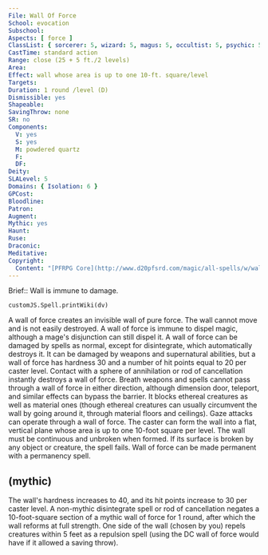 ```yaml
---
File: Wall Of Force
School: evocation
Subschool: 
Aspects: [ force ]
ClassList: { sorcerer: 5, wizard: 5, magus: 5, occultist: 5, psychic: 5 }
CastTime: standard action
Range: close (25 + 5 ft./2 levels)
Area: 
Effect: wall whose area is up to one 10-ft. square/level
Targets: 
Duration: 1 round /level (D)
Dismissible: yes
Shapeable: 
SavingThrow: none
SR: no
Components:
  V: yes
  S: yes
  M: powdered quartz
  F: 
  DF: 
Deity: 
SLALevel: 5
Domains: { Isolation: 6 }
GPCost: 
Bloodline: 
Patron: 
Augment: 
Mythic: yes
Haunt: 
Ruse: 
Draconic: 
Meditative: 
Copyright:
  Content: "[PFRPG Core](http://www.d20pfsrd.com/magic/all-spells/w/wall-of-force)"
---
```

Brief:: Wall is immune to damage.

```dataviewjs
customJS.Spell.printWiki(dv)
```

A wall of force creates an invisible wall of pure force. The wall cannot move and is not easily destroyed. A wall of force is immune to dispel magic, although a mage's disjunction can still dispel it.  A wall of force can be damaged by spells as normal, except for disintegrate, which automatically destroys it. It can be damaged by weapons and supernatural abilities, but a wall of force has hardness 30 and a number of hit points equal to 20 per caster level. Contact with a sphere of annihilation or rod of cancellation instantly destroys a wall of force.  Breath weapons and spells cannot pass through a wall of force in either direction, although dimension door, teleport, and similar effects can bypass the barrier. It blocks ethereal creatures as well as material ones (though ethereal creatures can usually circumvent the wall by going around it, through material floors and ceilings). Gaze attacks can operate through a wall of force.  The caster can form the wall into a flat, vertical plane whose area is up to one 10-foot square per level. The wall must be continuous and unbroken when formed. If its surface is broken by any object or creature, the spell fails.  Wall of force can be made permanent with a permanency spell.


## (mythic)

The wall's hardness increases to 40, and its hit points increase to 30 per caster level. A non-mythic disintegrate spell or rod of cancellation negates a 10-foot-square section of a mythic wall of force for 1 round, after which the wall reforms at full strength. One side of the wall (chosen by you) repels creatures within 5 feet as a repulsion spell (using the DC wall of force would have if it allowed a saving throw).
